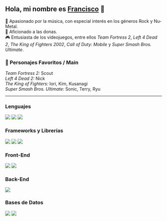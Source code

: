 <h2 align="left">Hola, mi nombre es <a href="https://github.com/JFFA25" target="_blank" rel="noopener noreferrer">Francisco</a> 👋</h2>

<p align="left">
🎸 Apasionado por la música, con especial interés en los géneros Rock y Nu-Metal.<br>
🍩 Aficionado a las donas.<br>
🎮 Entusiasta de los videojuegos, entre ellos <em>Team Fortress 2</em>, <em>Left 4 Dead 2</em>, <em>The King of Fighters 2002</em>, <em>Call of Duty: Mobile</em> y <em>Super Smash Bros. Ultimate</em>.<br>
</p>

<h3 align="left">🎯 Personajes Favoritos / Main</h3>
<p align="left">
<em>Team Fortress 2:</em> Scout<br>
<em>Left 4 Dead 2:</em> Nick<br>
<em>The King of Fighters:</em> Iori, Kim, Kusanagi<br>
<em>Super Smash Bros. Ultimate:</em> Sonic, Terry, Ryu<br>
</p>


---

### Lenguajes
<span>
  <img src="https://img.shields.io/badge/Java-ED8B00?style=for-the-badge&logo=openjdk&logoColor=white" />
  <img src="https://img.shields.io/badge/JavaScript-F7DF1E?style=for-the-badge&logo=javascript&logoColor=black" />
  <img src="https://img.shields.io/badge/TypeScript-007ACC?style=for-the-badge&logo=typescript&logoColor=white" />
</span>

### Frameworks y Librerías
<span>
  <img src="https://img.shields.io/badge/Angular-DD0031?style=for-the-badge&logo=angular&logoColor=white" />
  <img src="https://img.shields.io/badge/React%20Native-20232A?style=for-the-badge&logo=react&logoColor=61DAFB" />
  <img src="https://img.shields.io/badge/Express.js-000000?style=for-the-badge&logo=express&logoColor=white" />
</span>

### Front-End
<span>
  <img src="https://img.shields.io/badge/HTML5-E34F26?style=for-the-badge&logo=html5&logoColor=white" />
  <img src="https://img.shields.io/badge/CSS3-1572B6?style=for-the-badge&logo=css3&logoColor=white" />
</span>

### Back-End
<span>
  <img src="https://img.shields.io/badge/Node.js-339933?style=for-the-badge&logo=nodedotjs&logoColor=white" />
</span>

### Bases de Datos
<span>
  <img src="https://img.shields.io/badge/MongoDB-47A248?style=for-the-badge&logo=mongodb&logoColor=white" />
  <img src="https://img.shields.io/badge/MySQL-00758F?style=for-the-badge&logo=mysql&logoColor=white" />
</span>
